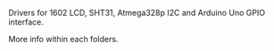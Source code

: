 Drivers for 1602 LCD, SHT31, Atmega328p I2C and Arduino Uno GPIO interface.

More info within each folders.
